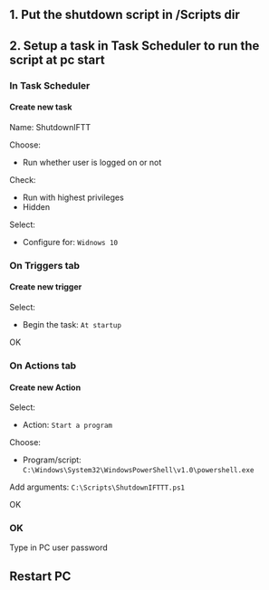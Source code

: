 ## 1. Put the shutdown script in /Scripts dir
## 2. Setup a task in Task Scheduler to run the script at pc start

### In Task Scheduler
#### Create new task

Name: ShutdownIFTT

Choose:
- Run whether user is logged on or not

Check:
- Run with highest privileges
- Hidden

Select:
- Configure for: `Widnows 10`

### On Triggers tab
#### Create new trigger

Select:
- Begin the task: `At startup`

OK

### On Actions tab
#### Create new Action
Select: 
- Action: `Start a program`

Choose:
- Program/script: `C:\Windows\System32\WindowsPowerShell\v1.0\powershell.exe`

Add arguments: `C:\Scripts\ShutdownIFTTT.ps1`

OK

### OK

Type in PC user password

## Restart PC
